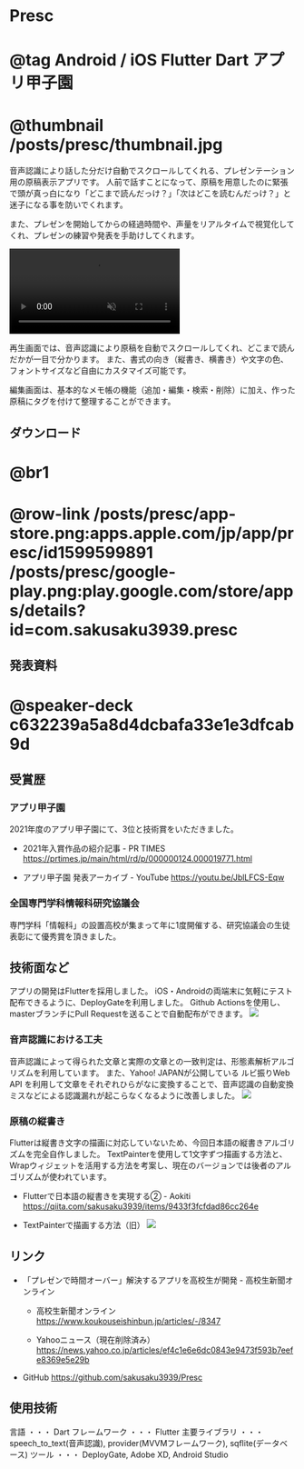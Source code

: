 # Presc
# @tag Android&nbsp;/&nbsp;iOS Flutter Dart アプリ甲子園
# @thumbnail /posts/presc/thumbnail.jpg

音声認識により話した分だけ自動でスクロールしてくれる、プレゼンテーション用の原稿表示アプリです。
人前で話すことになって、原稿を用意したのに緊張で頭が真っ白になり「どこまで読んだっけ？」「次はどこを読むんだっけ？」と迷子になる事を防いでくれます。

また、プレゼンを開始してからの経過時間や、声量をリアルタイムで視覚化してくれ、プレゼンの練習や発表を手助けしてくれます。

<video src="/posts/presc/app-video.mp4" controls autoplay muted></video>

再生画面では、音声認識により原稿を自動でスクロールしてくれ、どこまで読んだかが一目で分かります。 また、書式の向き（縦書き、横書き）や文字の色、フォントサイズなど自由にカスタマイズ可能です。

編集画面は、基本的なメモ帳の機能（追加・編集・検索・削除）に加え、作った原稿にタグを付けて整理することができます。

## ダウンロード
# @br1
# @row-link /posts/presc/app-store.png:apps.apple.com/jp/app/presc/id1599599891 /posts/presc/google-play.png:play.google.com/store/apps/details?id=com.sakusaku3939.presc

## 発表資料
# @speaker-deck c632239a5a8d4dcbafa33e1e3dfcab9d

## 受賞歴
### アプリ甲子園
2021年度のアプリ甲子園にて、3位と技術賞をいただきました。

- 2021年入賞作品の紹介記事 - PR TIMES
  https://prtimes.jp/main/html/rd/p/000000124.000019771.html

- アプリ甲子園 発表アーカイブ - YouTube
  https://youtu.be/JblLFCS-Eqw

### 全国専門学科情報科研究協議会
専門学科「情報科」の設置高校が集まって年に1度開催する、研究協議会の生徒表彰にて優秀賞を頂きました。

## 技術面など
アプリの開発はFlutterを採用しました。
iOS・Androidの両端末に気軽にテスト配布できるように、DeployGateを利用しました。 Github Actionsを使用し、masterブランチにPull Requestを送ることで自動配布ができます。
![](/posts/presc/architecture-slide.png)

### 音声認識における工夫
音声認識によって得られた文章と実際の文章との一致判定は、形態素解析アルゴリズムを利用しています。
また、Yahoo! JAPANが公開している ルビ振りWeb API を利用して文章をそれぞれひらがなに変換することで、音声認識の自動変換ミスなどによる認識漏れが起こらなくなるように改善しました。
![](/posts/presc/separate-slide.png)

### 原稿の縦書き
Flutterは縦書き文字の描画に対応していないため、今回日本語の縦書きアルゴリズムを完全自作しました。
TextPainterを使用して1文字ずつ描画する方法と、Wrapウィジェットを活用する方法を考案し、現在のバージョンでは後者のアルゴリズムが使われています。

- Flutterで日本語の縦書きを実現する② - Aokiti
https://qiita.com/sakusaku3939/items/9433f3fcfdad86cc264e

- TextPainterで描画する方法（旧）
![](/posts/presc/vertical-slide.png)

## リンク
- 「プレゼンで時間オーバー」解決するアプリを高校生が開発 - 高校生新聞オンライン
  - 高校生新聞オンライン
    https://www.koukouseishinbun.jp/articles/-/8347

  - Yahooニュース（現在削除済み）
    https://news.yahoo.co.jp/articles/ef4c1e6e6dc0843e9473f593b7eefe8369e5e29b

- GitHub
  https://github.com/sakusaku3939/Presc

## 使用技術
言語 ・・・ Dart
フレームワーク ・・・ Flutter
主要ライブラリ ・・・ speech_to_text(音声認識), provider(MVVMフレームワーク), sqflite(データベース)
ツール ・・・ DeployGate, Adobe XD, Android Studio
